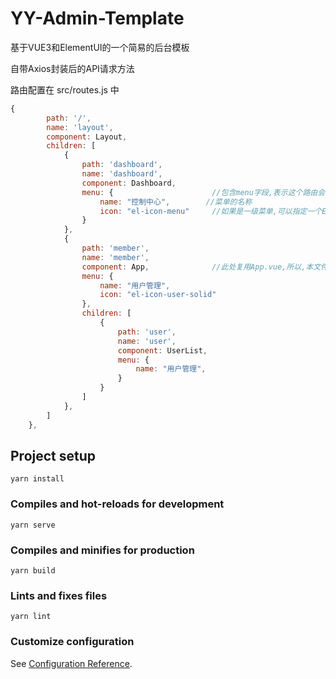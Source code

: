 # YY-Admin-Template

基于VUE3和ElementUI的一个简易的后台模板

自带Axios封装后的API请求方法

路由配置在 src/routes.js 中

```javascript
{
        path: '/',
        name: 'layout',
        component: Layout,
        children: [
            {
                path: 'dashboard',
                name: 'dashboard',
                component: Dashboard,
                menu: {                      //包含menu字段,表示这个路由会在导航菜单中显示
                    name: "控制中心",  		 //菜单的名称
                    icon: "el-icon-menu"	 //如果是一级菜单,可以指定一个ElementUI中的ICON
                }
            },
            {
                path: 'member',				
                name: 'member',
                component: App,			     //此处复用App.vue,所以,本文件中不要写任何mounted()等生命周期方法,避免触发两次
                menu: {
                    name: "用户管理",
                    icon: "el-icon-user-solid"
                },
                children: [
                    {
                        path: 'user',
                        name: 'user',				
                        component: UserList,
                        menu: {
                            name: "用户管理",
                        }
                    }
                ]
            },
        ]
    },
```

## Project setup
```
yarn install
```

### Compiles and hot-reloads for development
```
yarn serve
```

### Compiles and minifies for production
```
yarn build
```

### Lints and fixes files
```
yarn lint
```

### Customize configuration
See [Configuration Reference](https://cli.vuejs.org/config/).
